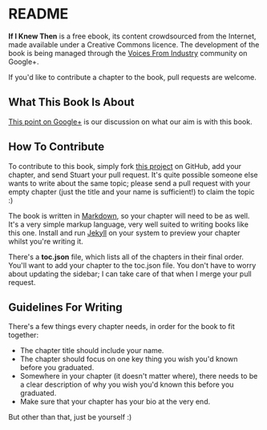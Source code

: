 # README

__If I Knew Then__ is a free ebook, its content crowdsourced from the Internet, made available under a Creative Commons licence.  The development of the book is being managed through the [Voices From Industry](https://plus.google.com/u/0/communities/111699457416495663696) community on Google+.

If you'd like to contribute a chapter to the book, pull requests are welcome.

## What This Book Is About

[This point on Google+](https://plus.google.com/u/0/114540742322745650449/posts/1PdYGKecgSx) is our discussion on what our aim is with this book.

## How To Contribute

To contribute to this book, simply fork [this project](https://github.com/stuartherbert/if-i-knew-then/) on GitHub, add your chapter, and send Stuart your pull request.  It's quite possible someone else wants to write about the same topic; please send a pull request with your empty chapter (just the title and your name is sufficient!) to claim the topic :)

The book is written in [Markdown](http://daringfireball.net/projects/markdown/), so your chapter will need to be as well.  It's a very simple markup language, very well suited to writing books like this one.  Install and run [Jekyll](https://github.com/mojombo/jekyll) on your system to preview your chapter whilst you're writing it.

There's a __toc.json__ file, which lists all of the chapters in their final order.  You'll want to add your chapter to the toc.json file.  You don't have to worry about updating the sidebar; I can take care of that when I merge your pull request.

## Guidelines For Writing

There's a few things every chapter needs, in order for the book to fit together:

* The chapter title should include your name.
* The chapter should focus on one key thing you wish you'd known before you graduated.
* Somewhere in your chapter (it doesn't matter where), there needs to be a clear description of why you wish you'd known this before you graduated.
* Make sure that your chapter has your bio at the very end.

But other than that, just be yourself :)